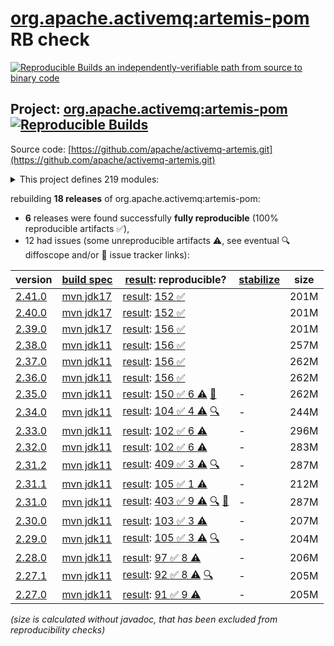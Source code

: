 [org.apache.activemq:artemis-pom](https://central.sonatype.com/artifact/org.apache.activemq/artemis-pom/versions) RB check
=======

[![Reproducible Builds](https://reproducible-builds.org/images/logos/rb.svg) an independently-verifiable path from source to binary code](https://reproducible-builds.org/)

## Project: [org.apache.activemq:artemis-pom](https://central.sonatype.com/artifact/org.apache.activemq/artemis-pom/versions) [![Reproducible Builds](https://img.shields.io/endpoint?url=https://raw.githubusercontent.com/jvm-repo-rebuild/reproducible-central/master/content/org/apache/activemq/artemis/badge.json)](https://github.com/jvm-repo-rebuild/reproducible-central/blob/master/content/org/apache/activemq/artemis/README.md)

Source code: [https://github.com/apache/activemq-artemis.git](https://github.com/apache/activemq-artemis.git)

<details><summary>This project defines 219 modules:</summary>

* [org.apache.activemq.examples.amqp:amqp](https://central.sonatype.com/artifact/org.apache.activemq.examples.amqp/amqp/overview)
* [org.apache.activemq.examples.amqp:proton-clustered-cpp](https://central.sonatype.com/artifact/org.apache.activemq.examples.amqp/proton-clustered-cpp/overview)
* [org.apache.activemq.examples.amqp:proton-ruby](https://central.sonatype.com/artifact/org.apache.activemq.examples.amqp/proton-ruby/overview)
* [org.apache.activemq.examples.amqp:protoncpp](https://central.sonatype.com/artifact/org.apache.activemq.examples.amqp/protoncpp/overview)
* [org.apache.activemq.examples.amqp:queue](https://central.sonatype.com/artifact/org.apache.activemq.examples.amqp/queue/overview)
* [org.apache.activemq.examples.amqp:sasl-scram](https://central.sonatype.com/artifact/org.apache.activemq.examples.amqp/sasl-scram/overview)
* [org.apache.activemq.examples.broker-connection:amqp-federation](https://central.sonatype.com/artifact/org.apache.activemq.examples.broker-connection/amqp-federation/overview)
* [org.apache.activemq.examples.broker-connection:amqp-receiving-messages](https://central.sonatype.com/artifact/org.apache.activemq.examples.broker-connection/amqp-receiving-messages/overview)
* [org.apache.activemq.examples.broker-connection:amqp-sending-messages](https://central.sonatype.com/artifact/org.apache.activemq.examples.broker-connection/amqp-sending-messages/overview)
* [org.apache.activemq.examples.broker-connection:amqp-sending-messages-multicast](https://central.sonatype.com/artifact/org.apache.activemq.examples.broker-connection/amqp-sending-messages-multicast/overview)
* [org.apache.activemq.examples.broker-connection:amqp-ssl-enabled](https://central.sonatype.com/artifact/org.apache.activemq.examples.broker-connection/amqp-ssl-enabled/overview)
* [org.apache.activemq.examples.broker-connection:broker-connections](https://central.sonatype.com/artifact/org.apache.activemq.examples.broker-connection/broker-connections/overview)
* [org.apache.activemq.examples.broker-connection:disaster-recovery](https://central.sonatype.com/artifact/org.apache.activemq.examples.broker-connection/disaster-recovery/overview)
* [org.apache.activemq.examples.broker.camel:camel](https://central.sonatype.com/artifact/org.apache.activemq.examples.broker.camel/camel/overview)
* [org.apache.activemq.examples.broker.camel:camel-broker](https://central.sonatype.com/artifact/org.apache.activemq.examples.broker.camel/camel-broker/overview)
* [org.apache.activemq.examples.broker.camel:camel-war](https://central.sonatype.com/artifact/org.apache.activemq.examples.broker.camel/camel-war/overview)
* [org.apache.activemq.examples.broker:auto-closeable](https://central.sonatype.com/artifact/org.apache.activemq.examples.broker/auto-closeable/overview)
* [org.apache.activemq.examples.broker:broker-msg-auth-plugin](https://central.sonatype.com/artifact/org.apache.activemq.examples.broker/broker-msg-auth-plugin/overview)
* [org.apache.activemq.examples.broker:broker-plugin](https://central.sonatype.com/artifact/org.apache.activemq.examples.broker/broker-plugin/overview)
* [org.apache.activemq.examples.broker:browser](https://central.sonatype.com/artifact/org.apache.activemq.examples.broker/browser/overview)
* [org.apache.activemq.examples.broker:cdi](https://central.sonatype.com/artifact/org.apache.activemq.examples.broker/cdi/overview)
* [org.apache.activemq.examples.broker:client-kickoff](https://central.sonatype.com/artifact/org.apache.activemq.examples.broker/client-kickoff/overview)
* [org.apache.activemq.examples.broker:completion-listener](https://central.sonatype.com/artifact/org.apache.activemq.examples.broker/completion-listener/overview)
* [org.apache.activemq.examples.broker:consumer-rate-limit](https://central.sonatype.com/artifact/org.apache.activemq.examples.broker/consumer-rate-limit/overview)
* [org.apache.activemq.examples.broker:context](https://central.sonatype.com/artifact/org.apache.activemq.examples.broker/context/overview)
* [org.apache.activemq.examples.broker:core-bridge](https://central.sonatype.com/artifact/org.apache.activemq.examples.broker/core-bridge/overview)
* [org.apache.activemq.examples.broker:database](https://central.sonatype.com/artifact/org.apache.activemq.examples.broker/database/overview)
* [org.apache.activemq.examples.broker:dead-letter](https://central.sonatype.com/artifact/org.apache.activemq.examples.broker/dead-letter/overview)
* [org.apache.activemq.examples.broker:delayed-redelivery](https://central.sonatype.com/artifact/org.apache.activemq.examples.broker/delayed-redelivery/overview)
* [org.apache.activemq.examples.broker:divert](https://central.sonatype.com/artifact/org.apache.activemq.examples.broker/divert/overview)
* [org.apache.activemq.examples.broker:durable-subscription](https://central.sonatype.com/artifact/org.apache.activemq.examples.broker/durable-subscription/overview)
* [org.apache.activemq.examples.broker:embedded](https://central.sonatype.com/artifact/org.apache.activemq.examples.broker/embedded/overview)
* [org.apache.activemq.examples.broker:embedded-simple](https://central.sonatype.com/artifact/org.apache.activemq.examples.broker/embedded-simple/overview)
* [org.apache.activemq.examples.broker:exclusive-queue](https://central.sonatype.com/artifact/org.apache.activemq.examples.broker/exclusive-queue/overview)
* [org.apache.activemq.examples.broker:expiry](https://central.sonatype.com/artifact/org.apache.activemq.examples.broker/expiry/overview)
* [org.apache.activemq.examples.broker:http-transport](https://central.sonatype.com/artifact/org.apache.activemq.examples.broker/http-transport/overview)
* [org.apache.activemq.examples.broker:instantiate-connection-factory](https://central.sonatype.com/artifact/org.apache.activemq.examples.broker/instantiate-connection-factory/overview)
* [org.apache.activemq.examples.broker:interceptor](https://central.sonatype.com/artifact/org.apache.activemq.examples.broker/interceptor/overview)
* [org.apache.activemq.examples.broker:interceptor-amqp](https://central.sonatype.com/artifact/org.apache.activemq.examples.broker/interceptor-amqp/overview)
* [org.apache.activemq.examples.broker:interceptor-client](https://central.sonatype.com/artifact/org.apache.activemq.examples.broker/interceptor-client/overview)
* [org.apache.activemq.examples.broker:interceptor-mqtt](https://central.sonatype.com/artifact/org.apache.activemq.examples.broker/interceptor-mqtt/overview)
* [org.apache.activemq.examples.broker:jms-bridge](https://central.sonatype.com/artifact/org.apache.activemq.examples.broker/jms-bridge/overview)
* [org.apache.activemq.examples.broker:jms-examples](https://central.sonatype.com/artifact/org.apache.activemq.examples.broker/jms-examples/overview)
* [org.apache.activemq.examples.broker:jmx](https://central.sonatype.com/artifact/org.apache.activemq.examples.broker/jmx/overview)
* [org.apache.activemq.examples.broker:jmx-ssl](https://central.sonatype.com/artifact/org.apache.activemq.examples.broker/jmx-ssl/overview)
* [org.apache.activemq.examples.broker:large-message](https://central.sonatype.com/artifact/org.apache.activemq.examples.broker/large-message/overview)
* [org.apache.activemq.examples.broker:last-value-queue](https://central.sonatype.com/artifact/org.apache.activemq.examples.broker/last-value-queue/overview)
* [org.apache.activemq.examples.broker:management](https://central.sonatype.com/artifact/org.apache.activemq.examples.broker/management/overview)
* [org.apache.activemq.examples.broker:management-notifications](https://central.sonatype.com/artifact/org.apache.activemq.examples.broker/management-notifications/overview)
* [org.apache.activemq.examples.broker:message-counters](https://central.sonatype.com/artifact/org.apache.activemq.examples.broker/message-counters/overview)
* [org.apache.activemq.examples.broker:message-group](https://central.sonatype.com/artifact/org.apache.activemq.examples.broker/message-group/overview)
* [org.apache.activemq.examples.broker:message-group2](https://central.sonatype.com/artifact/org.apache.activemq.examples.broker/message-group2/overview)
* [org.apache.activemq.examples.broker:message-priority](https://central.sonatype.com/artifact/org.apache.activemq.examples.broker/message-priority/overview)
* [org.apache.activemq.examples.broker:netty-openssl](https://central.sonatype.com/artifact/org.apache.activemq.examples.broker/netty-openssl/overview)
* [org.apache.activemq.examples.broker:no-consumer-buffering](https://central.sonatype.com/artifact/org.apache.activemq.examples.broker/no-consumer-buffering/overview)
* [org.apache.activemq.examples.broker:opentelemetry](https://central.sonatype.com/artifact/org.apache.activemq.examples.broker/opentelemetry/overview)
* [org.apache.activemq.examples.broker:paging](https://central.sonatype.com/artifact/org.apache.activemq.examples.broker/paging/overview)
* [org.apache.activemq.examples.broker:pre-acknowledge](https://central.sonatype.com/artifact/org.apache.activemq.examples.broker/pre-acknowledge/overview)
* [org.apache.activemq.examples.broker:producer-rate-limit](https://central.sonatype.com/artifact/org.apache.activemq.examples.broker/producer-rate-limit/overview)
* [org.apache.activemq.examples.broker:queue](https://central.sonatype.com/artifact/org.apache.activemq.examples.broker/queue/overview)
* [org.apache.activemq.examples.broker:queue-jakarta](https://central.sonatype.com/artifact/org.apache.activemq.examples.broker/queue-jakarta/overview)
* [org.apache.activemq.examples.broker:queue-requestor](https://central.sonatype.com/artifact/org.apache.activemq.examples.broker/queue-requestor/overview)
* [org.apache.activemq.examples.broker:queue-selector](https://central.sonatype.com/artifact/org.apache.activemq.examples.broker/queue-selector/overview)
* [org.apache.activemq.examples.broker:reattach-node](https://central.sonatype.com/artifact/org.apache.activemq.examples.broker/reattach-node/overview)
* [org.apache.activemq.examples.broker:request-reply](https://central.sonatype.com/artifact/org.apache.activemq.examples.broker/request-reply/overview)
* [org.apache.activemq.examples.broker:scheduled-message](https://central.sonatype.com/artifact/org.apache.activemq.examples.broker/scheduled-message/overview)
* [org.apache.activemq.examples.broker:security](https://central.sonatype.com/artifact/org.apache.activemq.examples.broker/security/overview)
* [org.apache.activemq.examples.broker:security-keycloak](https://central.sonatype.com/artifact/org.apache.activemq.examples.broker/security-keycloak/overview)
* [org.apache.activemq.examples.broker:security-ldap](https://central.sonatype.com/artifact/org.apache.activemq.examples.broker/security-ldap/overview)
* [org.apache.activemq.examples.broker:security-manager](https://central.sonatype.com/artifact/org.apache.activemq.examples.broker/security-manager/overview)
* [org.apache.activemq.examples.broker:send-acknowledgements](https://central.sonatype.com/artifact/org.apache.activemq.examples.broker/send-acknowledgements/overview)
* [org.apache.activemq.examples.broker:shared-consumer](https://central.sonatype.com/artifact/org.apache.activemq.examples.broker/shared-consumer/overview)
* [org.apache.activemq.examples.broker:slow-consumer](https://central.sonatype.com/artifact/org.apache.activemq.examples.broker/slow-consumer/overview)
* [org.apache.activemq.examples.broker:spring-boot-integration](https://central.sonatype.com/artifact/org.apache.activemq.examples.broker/spring-boot-integration/overview)
* [org.apache.activemq.examples.broker:spring-integration](https://central.sonatype.com/artifact/org.apache.activemq.examples.broker/spring-integration/overview)
* [org.apache.activemq.examples.broker:ssl-enabled](https://central.sonatype.com/artifact/org.apache.activemq.examples.broker/ssl-enabled/overview)
* [org.apache.activemq.examples.broker:ssl-enabled-crl-mqtt](https://central.sonatype.com/artifact/org.apache.activemq.examples.broker/ssl-enabled-crl-mqtt/overview)
* [org.apache.activemq.examples.broker:ssl-enabled-dual-authentication](https://central.sonatype.com/artifact/org.apache.activemq.examples.broker/ssl-enabled-dual-authentication/overview)
* [org.apache.activemq.examples.broker:static-selector](https://central.sonatype.com/artifact/org.apache.activemq.examples.broker/static-selector/overview)
* [org.apache.activemq.examples.broker:temp-queue](https://central.sonatype.com/artifact/org.apache.activemq.examples.broker/temp-queue/overview)
* [org.apache.activemq.examples.broker:topic](https://central.sonatype.com/artifact/org.apache.activemq.examples.broker/topic/overview)
* [org.apache.activemq.examples.broker:topic-hierarchies](https://central.sonatype.com/artifact/org.apache.activemq.examples.broker/topic-hierarchies/overview)
* [org.apache.activemq.examples.broker:topic-selector1](https://central.sonatype.com/artifact/org.apache.activemq.examples.broker/topic-selector1/overview)
* [org.apache.activemq.examples.broker:topic-selector2](https://central.sonatype.com/artifact/org.apache.activemq.examples.broker/topic-selector2/overview)
* [org.apache.activemq.examples.broker:transactional](https://central.sonatype.com/artifact/org.apache.activemq.examples.broker/transactional/overview)
* [org.apache.activemq.examples.broker:xa-heuristic](https://central.sonatype.com/artifact/org.apache.activemq.examples.broker/xa-heuristic/overview)
* [org.apache.activemq.examples.broker:xa-receive](https://central.sonatype.com/artifact/org.apache.activemq.examples.broker/xa-receive/overview)
* [org.apache.activemq.examples.broker:xa-send](https://central.sonatype.com/artifact/org.apache.activemq.examples.broker/xa-send/overview)
* [org.apache.activemq.examples.clustered:broker-clustered](https://central.sonatype.com/artifact/org.apache.activemq.examples.clustered/broker-clustered/overview)
* [org.apache.activemq.examples.clustered:broker-features](https://central.sonatype.com/artifact/org.apache.activemq.examples.clustered/broker-features/overview)
* [org.apache.activemq.examples.clustered:client-side-load-balancing](https://central.sonatype.com/artifact/org.apache.activemq.examples.clustered/client-side-load-balancing/overview)
* [org.apache.activemq.examples.clustered:clustered-durable-subscription](https://central.sonatype.com/artifact/org.apache.activemq.examples.clustered/clustered-durable-subscription/overview)
* [org.apache.activemq.examples.clustered:clustered-grouping](https://central.sonatype.com/artifact/org.apache.activemq.examples.clustered/clustered-grouping/overview)
* [org.apache.activemq.examples.clustered:clustered-jgroups](https://central.sonatype.com/artifact/org.apache.activemq.examples.clustered/clustered-jgroups/overview)
* [org.apache.activemq.examples.clustered:clustered-queue](https://central.sonatype.com/artifact/org.apache.activemq.examples.clustered/clustered-queue/overview)
* [org.apache.activemq.examples.clustered:clustered-static-discovery](https://central.sonatype.com/artifact/org.apache.activemq.examples.clustered/clustered-static-discovery/overview)
* [org.apache.activemq.examples.clustered:clustered-static-discovery-uri](https://central.sonatype.com/artifact/org.apache.activemq.examples.clustered/clustered-static-discovery-uri/overview)
* [org.apache.activemq.examples.clustered:clustered-static-oneway](https://central.sonatype.com/artifact/org.apache.activemq.examples.clustered/clustered-static-oneway/overview)
* [org.apache.activemq.examples.clustered:clustered-topic](https://central.sonatype.com/artifact/org.apache.activemq.examples.clustered/clustered-topic/overview)
* [org.apache.activemq.examples.clustered:clustered-topic-uri](https://central.sonatype.com/artifact/org.apache.activemq.examples.clustered/clustered-topic-uri/overview)
* [org.apache.activemq.examples.clustered:queue-message-redistribution](https://central.sonatype.com/artifact/org.apache.activemq.examples.clustered/queue-message-redistribution/overview)
* [org.apache.activemq.examples.clustered:shared-storage-static-cluster](https://central.sonatype.com/artifact/org.apache.activemq.examples.clustered/shared-storage-static-cluster/overview)
* [org.apache.activemq.examples.clustered:symmetric-cluster](https://central.sonatype.com/artifact/org.apache.activemq.examples.clustered/symmetric-cluster/overview)
* [org.apache.activemq.examples.failover:application-layer-failover](https://central.sonatype.com/artifact/org.apache.activemq.examples.failover/application-layer-failover/overview)
* [org.apache.activemq.examples.failover:broker-failover](https://central.sonatype.com/artifact/org.apache.activemq.examples.failover/broker-failover/overview)
* [org.apache.activemq.examples.failover:client-side-failoverlistener](https://central.sonatype.com/artifact/org.apache.activemq.examples.failover/client-side-failoverlistener/overview)
* [org.apache.activemq.examples.failover:colocated-failover](https://central.sonatype.com/artifact/org.apache.activemq.examples.failover/colocated-failover/overview)
* [org.apache.activemq.examples.failover:colocated-failover-scale-down](https://central.sonatype.com/artifact/org.apache.activemq.examples.failover/colocated-failover-scale-down/overview)
* [org.apache.activemq.examples.failover:ha-policy-autobackup](https://central.sonatype.com/artifact/org.apache.activemq.examples.failover/ha-policy-autobackup/overview)
* [org.apache.activemq.examples.failover:multiple-failover](https://central.sonatype.com/artifact/org.apache.activemq.examples.failover/multiple-failover/overview)
* [org.apache.activemq.examples.failover:multiple-failover-failback](https://central.sonatype.com/artifact/org.apache.activemq.examples.failover/multiple-failover-failback/overview)
* [org.apache.activemq.examples.failover:non-transaction-failover](https://central.sonatype.com/artifact/org.apache.activemq.examples.failover/non-transaction-failover/overview)
* [org.apache.activemq.examples.failover:replicated-failback](https://central.sonatype.com/artifact/org.apache.activemq.examples.failover/replicated-failback/overview)
* [org.apache.activemq.examples.failover:replicated-failback-static](https://central.sonatype.com/artifact/org.apache.activemq.examples.failover/replicated-failback-static/overview)
* [org.apache.activemq.examples.failover:replicated-multiple-failover](https://central.sonatype.com/artifact/org.apache.activemq.examples.failover/replicated-multiple-failover/overview)
* [org.apache.activemq.examples.failover:replicated-transaction-failover](https://central.sonatype.com/artifact/org.apache.activemq.examples.failover/replicated-transaction-failover/overview)
* [org.apache.activemq.examples.failover:scale-down](https://central.sonatype.com/artifact/org.apache.activemq.examples.failover/scale-down/overview)
* [org.apache.activemq.examples.failover:stop-server-failover](https://central.sonatype.com/artifact/org.apache.activemq.examples.failover/stop-server-failover/overview)
* [org.apache.activemq.examples.failover:transaction-failover](https://central.sonatype.com/artifact/org.apache.activemq.examples.failover/transaction-failover/overview)
* [org.apache.activemq.examples.failover:zookeeper-single-pair-failback](https://central.sonatype.com/artifact/org.apache.activemq.examples.failover/zookeeper-single-pair-failback/overview)
* [org.apache.activemq.examples.federation:broker-federation](https://central.sonatype.com/artifact/org.apache.activemq.examples.federation/broker-federation/overview)
* [org.apache.activemq.examples.federation:federated-address](https://central.sonatype.com/artifact/org.apache.activemq.examples.federation/federated-address/overview)
* [org.apache.activemq.examples.federation:federated-address-divert](https://central.sonatype.com/artifact/org.apache.activemq.examples.federation/federated-address-divert/overview)
* [org.apache.activemq.examples.federation:federated-address-downstream](https://central.sonatype.com/artifact/org.apache.activemq.examples.federation/federated-address-downstream/overview)
* [org.apache.activemq.examples.federation:federated-address-downstream-upstream](https://central.sonatype.com/artifact/org.apache.activemq.examples.federation/federated-address-downstream-upstream/overview)
* [org.apache.activemq.examples.federation:federated-queue](https://central.sonatype.com/artifact/org.apache.activemq.examples.federation/federated-queue/overview)
* [org.apache.activemq.examples.federation:federated-queue-downstream](https://central.sonatype.com/artifact/org.apache.activemq.examples.federation/federated-queue-downstream/overview)
* [org.apache.activemq.examples.federation:federated-queue-downstream-upstream](https://central.sonatype.com/artifact/org.apache.activemq.examples.federation/federated-queue-downstream-upstream/overview)
* [org.apache.activemq.examples.modules:artemis-jakarta-rar](https://central.sonatype.com/artifact/org.apache.activemq.examples.modules/artemis-jakarta-rar/overview)
* [org.apache.activemq.examples.modules:artemis-jms-bridge](https://central.sonatype.com/artifact/org.apache.activemq.examples.modules/artemis-jms-bridge/overview)
* [org.apache.activemq.examples.modules:artemis-rar](https://central.sonatype.com/artifact/org.apache.activemq.examples.modules/artemis-rar/overview)
* [org.apache.activemq.examples.modules:artemis-tomcat-jndi-resources-sample](https://central.sonatype.com/artifact/org.apache.activemq.examples.modules/artemis-tomcat-jndi-resources-sample/overview)
* [org.apache.activemq.examples.modules:broker-modules](https://central.sonatype.com/artifact/org.apache.activemq.examples.modules/broker-modules/overview)
* [org.apache.activemq.examples.modules:inter-broker-bridge-pom](https://central.sonatype.com/artifact/org.apache.activemq.examples.modules/inter-broker-bridge-pom/overview)
* [org.apache.activemq.examples.mqtt:clustered-queue-mqtt](https://central.sonatype.com/artifact/org.apache.activemq.examples.mqtt/clustered-queue-mqtt/overview)
* [org.apache.activemq.examples.mqtt:mqtt-examples](https://central.sonatype.com/artifact/org.apache.activemq.examples.mqtt/mqtt-examples/overview)
* [org.apache.activemq.examples.mqtt:publish-subscribe](https://central.sonatype.com/artifact/org.apache.activemq.examples.mqtt/publish-subscribe/overview)
* [org.apache.activemq.examples.openwire:chat-example](https://central.sonatype.com/artifact/org.apache.activemq.examples.openwire/chat-example/overview)
* [org.apache.activemq.examples.openwire:message-listener](https://central.sonatype.com/artifact/org.apache.activemq.examples.openwire/message-listener/overview)
* [org.apache.activemq.examples.openwire:message-recovery](https://central.sonatype.com/artifact/org.apache.activemq.examples.openwire/message-recovery/overview)
* [org.apache.activemq.examples.openwire:openwire-examples](https://central.sonatype.com/artifact/org.apache.activemq.examples.openwire/openwire-examples/overview)
* [org.apache.activemq.examples.openwire:queue-openwire](https://central.sonatype.com/artifact/org.apache.activemq.examples.openwire/queue-openwire/overview)
* [org.apache.activemq.examples.openwire:virtual-topic-mapping](https://central.sonatype.com/artifact/org.apache.activemq.examples.openwire/virtual-topic-mapping/overview)
* [org.apache.activemq.examples.protocols:protocols](https://central.sonatype.com/artifact/org.apache.activemq.examples.protocols/protocols/overview)
* [org.apache.activemq.examples.soak:artemis-jms-soak-example](https://central.sonatype.com/artifact/org.apache.activemq.examples.soak/artemis-jms-soak-example/overview)
* [org.apache.activemq.examples.soak:openwire-perf](https://central.sonatype.com/artifact/org.apache.activemq.examples.soak/openwire-perf/overview)
* [org.apache.activemq.examples.soak:perf-root](https://central.sonatype.com/artifact/org.apache.activemq.examples.soak/perf-root/overview)
* [org.apache.activemq.examples.stomp:stomp](https://central.sonatype.com/artifact/org.apache.activemq.examples.stomp/stomp/overview)
* [org.apache.activemq.examples.stomp:stomp-dual-authentication](https://central.sonatype.com/artifact/org.apache.activemq.examples.stomp/stomp-dual-authentication/overview)
* [org.apache.activemq.examples.stomp:stomp-embedded-interceptor](https://central.sonatype.com/artifact/org.apache.activemq.examples.stomp/stomp-embedded-interceptor/overview)
* [org.apache.activemq.examples.stomp:stomp-examples](https://central.sonatype.com/artifact/org.apache.activemq.examples.stomp/stomp-examples/overview)
* [org.apache.activemq.examples.stomp:stomp-jms](https://central.sonatype.com/artifact/org.apache.activemq.examples.stomp/stomp-jms/overview)
* [org.apache.activemq.examples.stomp:stomp-websockets](https://central.sonatype.com/artifact/org.apache.activemq.examples.stomp/stomp-websockets/overview)
* [org.apache.activemq.examples.stomp:stomp1.1](https://central.sonatype.com/artifact/org.apache.activemq.examples.stomp/stomp1.1/overview)
* [org.apache.activemq.examples.stomp:stomp1.2](https://central.sonatype.com/artifact/org.apache.activemq.examples.stomp/stomp1.2/overview)
* [org.apache.activemq.examples:artemis-examples](https://central.sonatype.com/artifact/org.apache.activemq.examples/artemis-examples/overview)
* [org.apache.activemq.examples:connection-router](https://central.sonatype.com/artifact/org.apache.activemq.examples/connection-router/overview)
* [org.apache.activemq.examples:evenly-redirect](https://central.sonatype.com/artifact/org.apache.activemq.examples/evenly-redirect/overview)
* [org.apache.activemq.examples:symmetric-redirect](https://central.sonatype.com/artifact/org.apache.activemq.examples/symmetric-redirect/overview)
* [org.apache.activemq.examples:symmetric-simple](https://central.sonatype.com/artifact/org.apache.activemq.examples/symmetric-simple/overview)
* [org.apache.activemq:activemq-branding](https://central.sonatype.com/artifact/org.apache.activemq/activemq-branding/overview)
* [org.apache.activemq:apache-artemis](https://central.sonatype.com/artifact/org.apache.activemq/apache-artemis/overview)
* [org.apache.activemq:artemis-amqp-protocol](https://central.sonatype.com/artifact/org.apache.activemq/artemis-amqp-protocol/overview)
* [org.apache.activemq:artemis-bom](https://central.sonatype.com/artifact/org.apache.activemq/artemis-bom/overview)
* [org.apache.activemq:artemis-boot](https://central.sonatype.com/artifact/org.apache.activemq/artemis-boot/overview)
* [org.apache.activemq:artemis-cdi-client](https://central.sonatype.com/artifact/org.apache.activemq/artemis-cdi-client/overview)
* [org.apache.activemq:artemis-cli](https://central.sonatype.com/artifact/org.apache.activemq/artemis-cli/overview)
* [org.apache.activemq:artemis-commons](https://central.sonatype.com/artifact/org.apache.activemq/artemis-commons/overview)
* [org.apache.activemq:artemis-console](https://central.sonatype.com/artifact/org.apache.activemq/artemis-console/overview)
* [org.apache.activemq:artemis-core-client](https://central.sonatype.com/artifact/org.apache.activemq/artemis-core-client/overview)
* [org.apache.activemq:artemis-core-client-all](https://central.sonatype.com/artifact/org.apache.activemq/artemis-core-client-all/overview)
* [org.apache.activemq:artemis-core-client-osgi](https://central.sonatype.com/artifact/org.apache.activemq/artemis-core-client-osgi/overview)
* [org.apache.activemq:artemis-dto](https://central.sonatype.com/artifact/org.apache.activemq/artemis-dto/overview)
* [org.apache.activemq:artemis-features](https://central.sonatype.com/artifact/org.apache.activemq/artemis-features/overview)
* [org.apache.activemq:artemis-hawtio-pom](https://central.sonatype.com/artifact/org.apache.activemq/artemis-hawtio-pom/overview)
* [org.apache.activemq:artemis-hornetq-protocol](https://central.sonatype.com/artifact/org.apache.activemq/artemis-hornetq-protocol/overview)
* [org.apache.activemq:artemis-hqclient-protocol](https://central.sonatype.com/artifact/org.apache.activemq/artemis-hqclient-protocol/overview)
* [org.apache.activemq:artemis-image](https://central.sonatype.com/artifact/org.apache.activemq/artemis-image/overview)
* [org.apache.activemq:artemis-image-examples](https://central.sonatype.com/artifact/org.apache.activemq/artemis-image-examples/overview)
* [org.apache.activemq:artemis-jakarta-cdi-client](https://central.sonatype.com/artifact/org.apache.activemq/artemis-jakarta-cdi-client/overview)
* [org.apache.activemq:artemis-jakarta-client](https://central.sonatype.com/artifact/org.apache.activemq/artemis-jakarta-client/overview)
* [org.apache.activemq:artemis-jakarta-client-all](https://central.sonatype.com/artifact/org.apache.activemq/artemis-jakarta-client-all/overview)
* [org.apache.activemq:artemis-jakarta-openwire-protocol](https://central.sonatype.com/artifact/org.apache.activemq/artemis-jakarta-openwire-protocol/overview)
* [org.apache.activemq:artemis-jakarta-ra](https://central.sonatype.com/artifact/org.apache.activemq/artemis-jakarta-ra/overview)
* [org.apache.activemq:artemis-jakarta-server](https://central.sonatype.com/artifact/org.apache.activemq/artemis-jakarta-server/overview)
* [org.apache.activemq:artemis-jakarta-service-extensions](https://central.sonatype.com/artifact/org.apache.activemq/artemis-jakarta-service-extensions/overview)
* [org.apache.activemq:artemis-jdbc-store](https://central.sonatype.com/artifact/org.apache.activemq/artemis-jdbc-store/overview)
* [org.apache.activemq:artemis-jms-client](https://central.sonatype.com/artifact/org.apache.activemq/artemis-jms-client/overview)
* [org.apache.activemq:artemis-jms-client-all](https://central.sonatype.com/artifact/org.apache.activemq/artemis-jms-client-all/overview)
* [org.apache.activemq:artemis-jms-client-osgi](https://central.sonatype.com/artifact/org.apache.activemq/artemis-jms-client-osgi/overview)
* [org.apache.activemq:artemis-jms-server](https://central.sonatype.com/artifact/org.apache.activemq/artemis-jms-server/overview)
* [org.apache.activemq:artemis-journal](https://central.sonatype.com/artifact/org.apache.activemq/artemis-journal/overview)
* [org.apache.activemq:artemis-junit](https://central.sonatype.com/artifact/org.apache.activemq/artemis-junit/overview)
* [org.apache.activemq:artemis-junit-5](https://central.sonatype.com/artifact/org.apache.activemq/artemis-junit-5/overview)
* [org.apache.activemq:artemis-junit-commons](https://central.sonatype.com/artifact/org.apache.activemq/artemis-junit-commons/overview)
* [org.apache.activemq:artemis-junit-parent](https://central.sonatype.com/artifact/org.apache.activemq/artemis-junit-parent/overview)
* [org.apache.activemq:artemis-lockmanager](https://central.sonatype.com/artifact/org.apache.activemq/artemis-lockmanager/overview)
* [org.apache.activemq:artemis-lockmanager-api](https://central.sonatype.com/artifact/org.apache.activemq/artemis-lockmanager-api/overview)
* [org.apache.activemq:artemis-lockmanager-ri](https://central.sonatype.com/artifact/org.apache.activemq/artemis-lockmanager-ri/overview)
* [org.apache.activemq:artemis-log-annotation-processor](https://central.sonatype.com/artifact/org.apache.activemq/artemis-log-annotation-processor/overview)
* [org.apache.activemq:artemis-maven-plugin](https://central.sonatype.com/artifact/org.apache.activemq/artemis-maven-plugin/overview)
* [org.apache.activemq:artemis-mqtt-protocol](https://central.sonatype.com/artifact/org.apache.activemq/artemis-mqtt-protocol/overview)
* [org.apache.activemq:artemis-openwire-protocol](https://central.sonatype.com/artifact/org.apache.activemq/artemis-openwire-protocol/overview)
* [org.apache.activemq:artemis-plugin](https://central.sonatype.com/artifact/org.apache.activemq/artemis-plugin/overview)
* [org.apache.activemq:artemis-pom](https://central.sonatype.com/artifact/org.apache.activemq/artemis-pom/overview)
* [org.apache.activemq:artemis-project](https://central.sonatype.com/artifact/org.apache.activemq/artemis-project/overview)
* [org.apache.activemq:artemis-protocols](https://central.sonatype.com/artifact/org.apache.activemq/artemis-protocols/overview)
* [org.apache.activemq:artemis-quorum-api](https://central.sonatype.com/artifact/org.apache.activemq/artemis-quorum-api/overview)
* [org.apache.activemq:artemis-quorum-ri](https://central.sonatype.com/artifact/org.apache.activemq/artemis-quorum-ri/overview)
* [org.apache.activemq:artemis-ra](https://central.sonatype.com/artifact/org.apache.activemq/artemis-ra/overview)
* [org.apache.activemq:artemis-selector](https://central.sonatype.com/artifact/org.apache.activemq/artemis-selector/overview)
* [org.apache.activemq:artemis-server](https://central.sonatype.com/artifact/org.apache.activemq/artemis-server/overview)
* [org.apache.activemq:artemis-server-osgi](https://central.sonatype.com/artifact/org.apache.activemq/artemis-server-osgi/overview)
* [org.apache.activemq:artemis-service-extensions](https://central.sonatype.com/artifact/org.apache.activemq/artemis-service-extensions/overview)
* [org.apache.activemq:artemis-spring-integration](https://central.sonatype.com/artifact/org.apache.activemq/artemis-spring-integration/overview)
* [org.apache.activemq:artemis-stomp-protocol](https://central.sonatype.com/artifact/org.apache.activemq/artemis-stomp-protocol/overview)
* [org.apache.activemq:artemis-unit-test-support](https://central.sonatype.com/artifact/org.apache.activemq/artemis-unit-test-support/overview)
* [org.apache.activemq:artemis-web](https://central.sonatype.com/artifact/org.apache.activemq/artemis-web/overview)
* [org.apache.activemq:artemis-website](https://central.sonatype.com/artifact/org.apache.activemq/artemis-website/overview)
</details>

rebuilding **18 releases** of org.apache.activemq:artemis-pom:
- **6** releases were found successfully **fully reproducible** (100% reproducible artifacts :white_check_mark:),
- 12 had issues (some unreproducible artifacts :warning:, see eventual :mag: diffoscope and/or :memo: issue tracker links):

| version | [build spec](/BUILDSPEC.md) | [result](https://reproducible-builds.org/docs/jvm/): reproducible? | [stabilize](https://github.com/google/oss-rebuild/blob/main/cmd/stabilize/README.md) | size |
| -- | --------- | ------ | ------ | -- |
| [2.41.0](https://central.sonatype.com/artifact/org.apache.activemq/artemis-pom/2.41.0/pom) | [mvn jdk17](artemis-2.41.0.buildspec) | [result](artemis-project-2.41.0.buildinfo): [152 :white_check_mark: ](artemis-project-2.41.0.buildcompare) | | 201M |
| [2.40.0](https://central.sonatype.com/artifact/org.apache.activemq/artemis-pom/2.40.0/pom) | [mvn jdk17](artemis-2.40.0.buildspec) | [result](artemis-project-2.40.0.buildinfo): [152 :white_check_mark: ](artemis-project-2.40.0.buildcompare) | | 201M |
| [2.39.0](https://central.sonatype.com/artifact/org.apache.activemq/artemis-pom/2.39.0/pom) | [mvn jdk17](artemis-2.39.0.buildspec) | [result](artemis-project-2.39.0.buildinfo): [156 :white_check_mark: ](artemis-project-2.39.0.buildcompare) | | 201M |
| [2.38.0](https://central.sonatype.com/artifact/org.apache.activemq/artemis-pom/2.38.0/pom) | [mvn jdk11](artemis-2.38.0.buildspec) | [result](artemis-project-2.38.0.buildinfo): [156 :white_check_mark: ](artemis-project-2.38.0.buildcompare) | | 257M |
| [2.37.0](https://central.sonatype.com/artifact/org.apache.activemq/artemis-pom/2.37.0/pom) | [mvn jdk11](artemis-2.37.0.buildspec) | [result](artemis-project-2.37.0.buildinfo): [156 :white_check_mark: ](artemis-project-2.37.0.buildcompare) | | 262M |
| [2.36.0](https://central.sonatype.com/artifact/org.apache.activemq/artemis-pom/2.36.0/pom) | [mvn jdk11](artemis-2.36.0.buildspec) | [result](artemis-project-2.36.0.buildinfo): [156 :white_check_mark: ](artemis-project-2.36.0.buildcompare) | | 262M |
| [2.35.0](https://central.sonatype.com/artifact/org.apache.activemq/artemis-pom/2.35.0/pom) | [mvn jdk11](artemis-2.35.0.buildspec) | [result](artemis-project-2.35.0.buildinfo): [150 :white_check_mark:  6 :warning:](artemis-project-2.35.0.buildcompare) [:memo:](https://issues.apache.org/jira/browse/ARTEMIS-4822) | - | 262M |
| [2.34.0](https://central.sonatype.com/artifact/org.apache.activemq/artemis-pom/2.34.0/pom) | [mvn jdk11](artemis-2.34.0.buildspec) | [result](artemis-project-2.34.0.buildinfo): [104 :white_check_mark:  4 :warning:](artemis-project-2.34.0.buildcompare) [:mag:](artemis-project-2.34.0.diffoscope) | - | 244M |
| [2.33.0](https://central.sonatype.com/artifact/org.apache.activemq/artemis-pom/2.33.0/pom) | [mvn jdk11](artemis-2.33.0.buildspec) | [result](artemis-project-2.33.0.buildinfo): [102 :white_check_mark:  6 :warning:](artemis-project-2.33.0.buildcompare) | - | 296M |
| [2.32.0](https://central.sonatype.com/artifact/org.apache.activemq/artemis-pom/2.32.0/pom) | [mvn jdk11](artemis-2.32.0.buildspec) | [result](artemis-pom-2.32.0.buildinfo): [102 :white_check_mark:  6 :warning:](artemis-pom-2.32.0.buildcompare) | - | 283M |
| [2.31.2](https://central.sonatype.com/artifact/org.apache.activemq/artemis-pom/2.31.2/pom) | [mvn jdk11](artemis-2.31.2.buildspec) | [result](artemis-pom-2.31.2.buildinfo): [409 :white_check_mark:  3 :warning:](artemis-pom-2.31.2.buildcompare) [:mag:](artemis-pom-2.31.2.diffoscope) | - | 287M |
| [2.31.1](https://central.sonatype.com/artifact/org.apache.activemq/artemis-pom/2.31.1/pom) | [mvn jdk11](artemis-2.31.1.buildspec) | [result](artemis-pom-2.31.1.buildinfo): [105 :white_check_mark:  1 :warning:](artemis-pom-2.31.1.buildcompare) | - | 212M |
| [2.31.0](https://central.sonatype.com/artifact/org.apache.activemq/artemis-pom/2.31.0/pom) | [mvn jdk11](artemis-2.31.0.buildspec) | [result](artemis-pom-2.31.0.buildinfo): [403 :white_check_mark:  9 :warning:](artemis-pom-2.31.0.buildcompare) [:mag:](artemis-pom-2.31.0.diffoscope) [:memo:](https://github.com/apache/activemq-artemis/pull/4620) | - | 287M |
| [2.30.0](https://central.sonatype.com/artifact/org.apache.activemq/artemis-pom/2.30.0/pom) | [mvn jdk11](artemis-2.30.0.buildspec) | [result](artemis-pom-2.30.0.buildinfo): [103 :white_check_mark:  3 :warning:](artemis-pom-2.30.0.buildcompare) | - | 207M |
| [2.29.0](https://central.sonatype.com/artifact/org.apache.activemq/artemis-pom/2.29.0/pom) | [mvn jdk11](artemis-2.29.0.buildspec) | [result](artemis-pom-2.29.0.buildinfo): [105 :white_check_mark:  3 :warning:](artemis-pom-2.29.0.buildcompare) [:mag:](artemis-pom-2.29.0.diffoscope) | - | 204M |
| [2.28.0](https://central.sonatype.com/artifact/org.apache.activemq/artemis-pom/2.28.0/pom) | [mvn jdk11](artemis-2.28.0.buildspec) | [result](artemis-pom-2.28.0.buildinfo): [97 :white_check_mark:  8 :warning:](artemis-pom-2.28.0.buildcompare) | - | 206M |
| [2.27.1](https://central.sonatype.com/artifact/org.apache.activemq/artemis-pom/2.27.1/pom) | [mvn jdk11](artemis-2.27.1.buildspec) | [result](artemis-pom-2.27.1.buildinfo): [92 :white_check_mark:  8 :warning:](artemis-pom-2.27.1.buildcompare) [:mag:](artemis-pom-2.27.1.diffoscope) | - | 205M |
| [2.27.0](https://central.sonatype.com/artifact/org.apache.activemq/artemis-pom/2.27.0/pom) | [mvn jdk11](artemis-2.27.0.buildspec) | [result](artemis-pom-2.27.0.buildinfo): [91 :white_check_mark:  9 :warning:](artemis-pom-2.27.0.buildcompare) | - | 205M |

<i>(size is calculated without javadoc, that has been excluded from reproducibility checks)</i>
